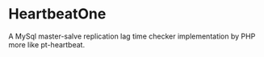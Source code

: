 # HeartbeatOne
A MySql master-salve replication lag time checker implementation by PHP more like pt-heartbeat.
